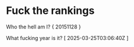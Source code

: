 # Fuck the rankings

Who the hell am I?
{ 20151128 }

What fucking year is it?
[ 2025-03-25T03:06:40Z ]
